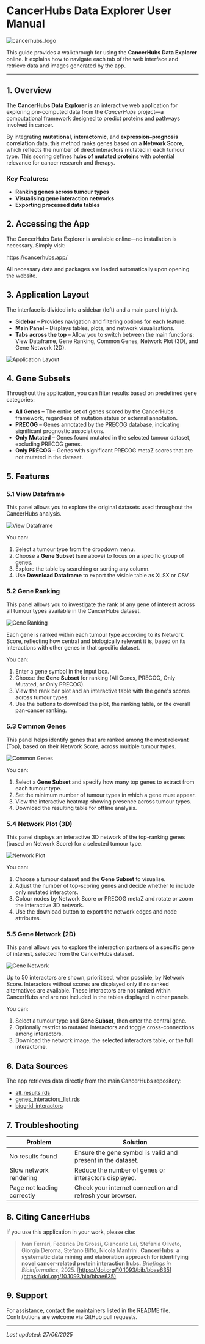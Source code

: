 # CancerHubs Data Explorer User Manual

![cancerhubs_logo](www/cancerhubs_logo.png)


This guide provides a walkthrough for using the **CancerHubs Data Explorer** online. It explains how to navigate each tab of the web interface and retrieve data and images generated by the app.

---

## 1. Overview

The **CancerHubs Data Explorer** is an interactive web application for exploring pre-computed data from the *CancerHubs* project—a computational framework designed to predict proteins and pathways involved in cancer.

By integrating **mutational**, **interactomic**, and **expression–prognosis correlation** data, this method ranks genes based on a **Network Score**, which reflects the number of direct interactors mutated in each tumour type. This scoring defines **hubs of mutated proteins** with potential relevance for cancer research and therapy.

### Key Features:

- **Ranking genes across tumour types**
- **Visualising gene interaction networks**
- **Exporting processed data tables**

## 2. Accessing the App

The CancerHubs Data Explorer is available online—no installation is necessary. Simply visit:

<https://cancerhubs.app/>

All necessary data and packages are loaded automatically upon opening the website.

## 3. Application Layout

The interface is divided into a sidebar (left) and a main panel (right).

- **Sidebar** – Provides navigation and filtering options for each feature.
- **Main Panel** – Displays tables, plots, and network visualisations.
- **Tabs across the top** – Allow you to switch between the main functions: View Dataframe, Gene Ranking, Common Genes, Network Plot (3D), and Gene Network (2D).

![Application Layout](www/Application_Layout.png)

## 4. Gene Subsets

Throughout the application, you can filter results based on predefined gene categories:

- **All Genes** – The entire set of genes scored by the CancerHubs framework, regardless of mutation status or external annotation.
- **PRECOG** – Genes annotated by the [PRECOG](https://precog.stanford.edu/) database, indicating significant prognostic associations.
- **Only Mutated** – Genes found mutated in the selected tumour dataset, excluding PRECOG genes.
- **Only PRECOG** – Genes with significant PRECOG metaZ scores that are not mutated in the dataset.

## 5. Features

### 5.1 View Dataframe

This panel allows you to explore the original datasets used throughout the CancerHubs analysis.

![View Dataframe](www/View_Dataframe.png)

You can:

1. Select a tumour type from the dropdown menu.
2. Choose a **Gene Subset** (see above) to focus on a specific group of genes.
3. Explore the table by searching or sorting any column.
4. Use **Download Dataframe** to export the visible table as XLSX or CSV.

### 5.2 Gene Ranking

This panel allows you to investigate the rank of any gene of interest across all tumour types available in the CancerHubs dataset.

![Gene Ranking](www/Gene_Ranking.png)

Each gene is ranked within each tumour type according to its Network Score, reflecting how central and biologically relevant it is, based on its interactions with other genes in that specific dataset.

You can:

1. Enter a gene symbol in the input box.
2. Choose the **Gene Subset** for ranking (All Genes, PRECOG, Only Mutated, or Only PRECOG).
3. View the rank bar plot and an interactive table with the gene's scores across tumour types.
4. Use the buttons to download the plot, the ranking table, or the overall pan-cancer ranking.

### 5.3 Common Genes

This panel helps identify genes that are ranked among the most relevant (Top), based on their Network Score, across multiple tumour types.

![Common Genes](www/Common_Genes.png)

You can:

1. Select a **Gene Subset** and specify how many top genes to extract from each tumour type.
2. Set the minimum number of tumour types in which a gene must appear.
3. View the interactive heatmap showing presence across tumour types.
4. Download the resulting table for offline analysis.

### 5.4 Network Plot (3D)

This panel displays an interactive 3D network of the top-ranking genes (based on Network Score) for a selected tumour type.

![Network Plot](www/Network_Plot.png)

You can:

1. Choose a tumour dataset and the **Gene Subset** to visualise.
2. Adjust the number of top-scoring genes and decide whether to include only mutated interactors.
3. Colour nodes by Network Score or PRECOG metaZ and rotate or zoom the interactive 3D network.
4. Use the download button to export the network edges and node attributes.

### 5.5 Gene Network (2D)

This panel allows you to explore the interaction partners of a specific gene of interest, selected from the CancerHubs dataset.

![Gene Network](www/Gene_Network.png)

Up to 50 interactors are shown, prioritised, when possible, by Network Score. Interactors without scores are displayed only if no ranked alternatives are available. These interactors are not ranked within CancerHubs and are not included in the tables displayed in other panels.

You can:

1. Select a tumour type and **Gene Subset**, then enter the central gene.
2. Optionally restrict to mutated interactors and toggle cross-connections among interactors.
3. Download the network image, the selected interactors table, or the full interactome.

## 6. Data Sources

The app retrieves data directly from the main CancerHubs repository:

- [all_results.rds](https://github.com/ingmbioinfo/cancerhubs/blob/main/result/all_results.rds)
- [genes_interactors_list.rds](https://github.com/ingmbioinfo/cancerhubs/blob/main/result/genes_interactors_list.rds)
- [biogrid_interactors](https://github.com/ingmbioinfo/cancerhubs/blob/main/data/biogrid_interactors)

## 7. Troubleshooting

| **Problem** | **Solution** |
|---|---|
| No results found | Ensure the gene symbol is valid and present in the dataset. |
| Slow network rendering | Reduce the number of genes or interactors displayed. |
| Page not loading correctly | Check your internet connection and refresh your browser. |

## 8. Citing CancerHubs

If you use this application in your work, please cite:

> Ivan Ferrari, Federica De Grossi, Giancarlo Lai, Stefania Oliveto, Giorgia Deroma, Stefano Biffo, Nicola Manfrini. **CancerHubs: a systematic data mining and elaboration approach for identifying novel cancer-related protein interaction hubs.** *Briefings in Bioinformatics*, 2025. [https://doi.org/10.1093/bib/bbae635](https://doi.org/10.1093/bib/bbae635)

## 9. Support

For assistance, contact the maintainers listed in the README file. Contributions are welcome via GitHub pull requests.

---

*Last updated: 27/06/2025*
